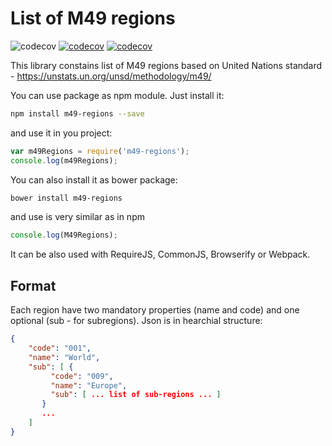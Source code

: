 List of M49 regions
============
![codecov](https://img.shields.io/bower/v/m49-regions.svg) [![codecov](https://img.shields.io/npm/v/m49-regions.svg)](https://www.npmjs.com/package/m49-regions) [![codecov](https://travis-ci.org/fabulator/m49-regions.svg?branch=master)](https://travis-ci.org/fabulator/m49-regions)

This library constains list of M49 regions based on United Nations standard - https://unstats.un.org/unsd/methodology/m49/

You can use package as npm module. Just install it:

```sh
npm install m49-regions --save
```

and use it in you project:

```js
var m49Regions = require('m49-regions');
console.log(m49Regions);
```

You can also install it as bower package:
```sh
bower install m49-regions
```

and use is very similar as in npm
```js
console.log(M49Regions);
```

It can be also used with RequireJS, CommonJS, Browserify or Webpack.

## Format
Each region have two mandatory properties (name and code) and one optional (sub - for subregions). Json is in hearchial structure:

```json
{
    "code": "001",
    "name": "World",
    "sub": [ {
         "code": "009",
         "name": "Europe",
         "sub": [ ... list of sub-regions ... ]
       }
       ...
    ]
}
```
